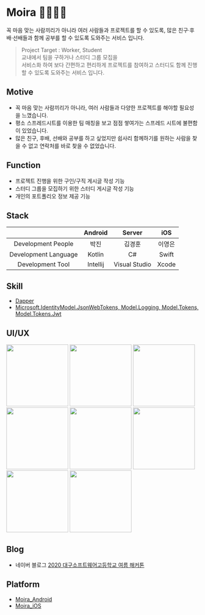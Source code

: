 # Moira 👨‍👩‍👦‍👦
꼭 마음 맞는 사람끼리가 아니라 여러 사람들과 프로젝트를 할 수 있도록, 많은 친구·후배·선배들과 함께 공부를 할 수 있도록 도와주는 서비스 입니다.

> Project Target : Worker, Student<br/>
> 교내에서 팀을 구하거나 스터디 그룹 모집을<br/>
> 서비스화 하여 보다 간편하고 편리하게 프로젝트를 참여하고 스터디도 함께 진행할 수 있도록 도와주는 서비스 입니다.

## Motive
- 꼭 마음 맞는 사람끼리가 아니라, 여러 사람들과 다양한 프로젝트를 해야할 필요성을 느꼈습니다.
- 평소 스프레드시트를 이용한 팀 매칭을 보고 점점 쌓여가는 스프레드 시트에 불편함이 있었습니다.
- 많은 친구, 후배, 선배와 공부를 하고 싶었지만 쉽사리 함께하기를 원하는 사람을 찾을 수 없고 연락처를 바로 찾을 수 없었습니다.

## Function
- 프로젝트 진행을 위한 구인/구직 게시글 작성 기능
- 스터디 그룹을 모집하기 위한 스터디 게시글 작성 기능
- 개인의 포트폴리오 정보 제공 기능

## Stack
||Android|Server|iOS|
|:-----------:|:-----:|:-----:|:-----:|
|Development People|박진|김경훈|이영은|
|Development Language|Kotlin|C#|Swift|
|Development Tool|Intellij|Visual Studio|Xcode|

## Skill
- <a href="https://github.com/StackExchange/Dapper">Dapper</a>
- <a href="https://github.com/AzureAD/azure-activedirectory-identitymodel-extensions-for-dotnet">Microsoft.IdentityModel.JsonWebTokens, Model.Logging, Model.Tokens, Model.Tokens.Jwt</a>

## UI/UX
<img width="162" src="https://user-images.githubusercontent.com/48943501/92985964-47145800-f4f2-11ea-8691-8678b93b3af5.jpg"></img>
<img width="162" src="https://user-images.githubusercontent.com/48943501/92985977-5a272800-f4f2-11ea-8196-e7b10a261967.jpg"></img>
<img width="162" src="https://user-images.githubusercontent.com/48943501/92985987-6ad79e00-f4f2-11ea-9dc7-0cf512a87252.jpg"></img>
<img width="162" src="https://user-images.githubusercontent.com/48943501/92985990-7d51d780-f4f2-11ea-9a92-833658f3794e.jpg"></img>
<img width="162" src="https://user-images.githubusercontent.com/48943501/92985995-88a50300-f4f2-11ea-8f6f-de4bf8d5e23c.jpg"></img>
<img width="162" src="https://user-images.githubusercontent.com/48943501/92986003-9195d480-f4f2-11ea-8994-b8a01c889be6.jpg"></img>
<img width="162" src="https://user-images.githubusercontent.com/48943501/92986009-9c506980-f4f2-11ea-8bc5-30f23d6251d9.jpg"></img>
<img width="162" src="https://user-images.githubusercontent.com/48943501/92986013-a7a39500-f4f2-11ea-823c-58d0e17490d4.jpg"></img>

## Blog
- 네이버 블로그 <a href ="https://blog.naver.com/kkh03kkh/222087025172" target ="_blank" title ="대구소프트웨어고등학교 2020 여름 해커톤">2020 대구소프트웨어고등학교 여름 해커톤</a>

## Platform
- <a href="https://github.com/PROJECT-MOIRA/Moira_Android">Moira_Android</a>
- <a href="https://github.com/PROJECT-MOIRA/Moira_iOS">Moira_iOS</a>
